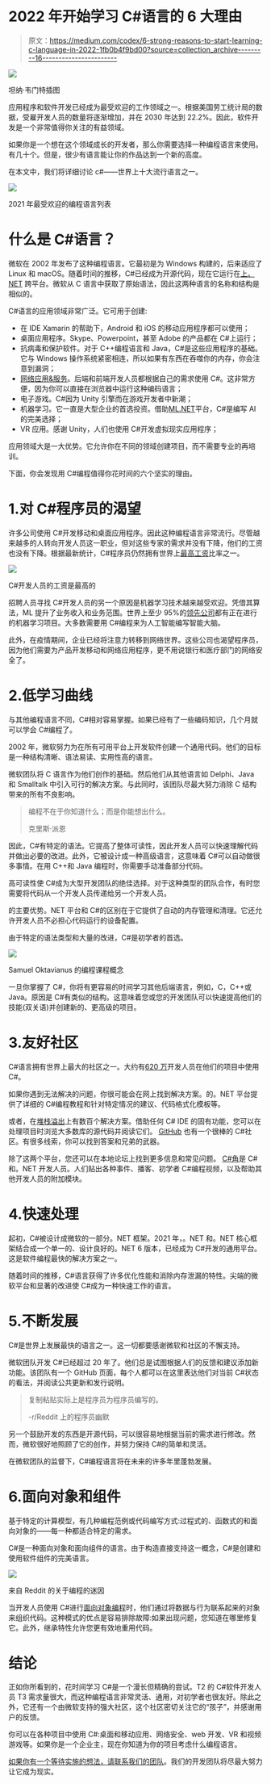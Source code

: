 # 2022 年开始学习 C#语言的 6 大理由

> 原文：<https://medium.com/codex/6-strong-reasons-to-start-learning-c-language-in-2022-1fb0b4f9bd00?source=collection_archive---------16----------------------->

![](img/8dfd3e7441dadd2c9372bb3bc0a7d3f5.png)

坦纳·韦门特插图

应用程序和软件开发已经成为最受欢迎的工作领域之一。根据美国劳工统计局的数据，受雇开发人员的数量将逐渐增加，并在 2030 年达到 22.2%。因此，软件开发是一个非常值得你关注的有益领域。

如果你是一个想在这个领域成长的开发者，那么你需要选择一种编程语言来使用。有几十个。但是，很少有语言能让你的作品达到一个新的高度。

在本文中，我们将详细讨论 c#——世界上十大流行语言之一。

![](img/a56d9044c0690af0144b06a9d0386125.png)

2021 年最受欢迎的编程语言列表

# 什么是 C#语言？

微软在 2002 年发布了这种编程语言。它最初是为 Windows 构建的，后来适应了 Linux 和 macOS。随着时间的推移，C#已经成为开源代码，现在它运行在[上。NET](https://dotnet.microsoft.com/en-us/learn/dotnet/what-is-dotnet) 跨平台。微软从 C 语言中获取了原始语法，因此这两种语言的名称和结构是相似的。

C#语言的应用领域非常广泛。它可用于创建:

*   在 IDE Xamarin 的帮助下，Android 和 iOS 的移动应用程序都可以使用；
*   桌面应用程序。Skype、Powerpoint，甚至 Adobe 的产品都在 C#上运行；
*   抗病毒和保护软件。对于 C++编程语言和 Java，C#是这些应用程序的基础。它与 Windows 操作系统紧密相连，所以如果有东西在吞噬你的内存，你会注意到漏洞；
*   [网络应用&服务](https://shakuro.com/blog/outsourcing-in-c-why-choose-this-language-for-your-product)。后端和前端开发人员都根据自己的需求使用 C#。这非常方便，因为你可以直接在浏览器中运行这种编码语言；
*   电子游戏。C#因为 Unity 引擎而在游戏开发者中新潮；
*   机器学习。它一直是大型企业的首选投资。借助[ML.NET](https://dotnet.microsoft.com/en-us/apps/machinelearning-ai/ml-dotnet)平台，C#是编写 AI 的完美选择；
*   VR 应用。感谢 Unity，人们也使用 C#开发虚拟现实应用程序；

应用领域大是一大优势。它允许你在不同的领域创建项目，而不需要专业的再培训。

下面，你会发现用 C#编程值得你花时间的六个坚实的理由。

# 1.对 C#程序员的渴望

许多公司使用 C#开发移动和桌面应用程序。因此这种编程语言非常流行。尽管越来越多的人转向开发人员这一职业，但对这些专家的需求并没有下降，他们的工资也没有下降。根据最新统计，C#程序员仍然拥有世界上[最高工资](https://www.statista.com/statistics/1127190/programming-languages-associated-highest-salaries-worldwide)比率之一。

![](img/39b7027a14ecd353ec1aa8732cab590a.png)

C#开发人员的工资是最高的

招聘人员寻找 C#开发人员的另一个原因是机器学习技术越来越受欢迎。凭借其算法，ML 提升了业务收入和业务范围。世界上至少 95%的[领先公司](https://learn.g2.com/machine-learning-statistics)都有正在进行的机器学习项目。大多数需要用 C#编程来为人工智能编写智能大脑。

此外，在疫情期间，企业已经将注意力转移到网络世界。这些公司也渴望程序员，因为他们需要为产品开发移动和网络应用程序，更不用说银行和医疗部门的网络安全了。

# 2.低学习曲线

与其他编程语言不同，C#相对容易掌握。如果已经有了一些编码知识，几个月就可以学会 C#编程了。

2002 年，微软努力为在所有可用平台上开发软件创建一个通用代码。他们的目标是一种结构清晰、语法易读、实用性高的语言。

微软团队将 C 语言作为他们创作的基础。然后他们从其他语言如 Delphi、Java 和 Smalltalk 中引入可行的解决方案。与此同时，该团队尽最大努力消除 C 结构带来的所有不良影响。

> 编程不在于你知道什么；而是你能想出什么。
> 
> 克里斯·派恩

因此，C#有特定的语法。它提高了整体可读性，因此开发人员可以快速理解代码并做出必要的改进。此外，它被设计成一种高级语言，这意味着 C#可以自动做很多事情。在用 C++和 Java 编程时，你需要手动准备部分代码。

高可读性使 C#成为大型开发团队的绝佳选择。对于这种类型的团队合作，有时您需要将代码从一个开发人员传递给另一个开发人员。

的主要优势。NET 平台和 C#的区别在于它提供了自动的内存管理和清理。它还允许开发人员不必担心代码运行的设备配置。

由于特定的语法类型和大量的改进，C#是初学者的首选。

![](img/fa716d06d5c089a13aed14e2b06712ca.png)

Samuel Oktavianus 的编程课程概念

一旦你掌握了 C#，你将有更容易的时间学习其他后端语言，例如，C，C++或 Java。原因是 C#有类似的结构。这意味着您或您的开发团队可以快速提高他们的技能(双关语)并创建新的、更高级的项目。

# 3.友好社区

C#语言拥有世界上最大的社区之一。大约有[620 万](https://adtmag.com/articles/2018/09/24/developer-economics-survey.aspx)开发人员在他们的项目中使用 C#。

如果你遇到无法解决的问题，你很可能会在网上找到解决方案。的。NET 平台提供了详细的 C#编程教程和针对特定情况的建议、代码格式化模板等。

或者，在[堆栈溢出](https://stackoverflow.com/)上有数百个解决方案。借助任何 C# IDE 的固有功能，您可以在处理项目时浏览大多数库的源代码并阅读它们。 [GitHub](https://github.com/dotnet/csharplang) 也有一个很棒的 C#社区。有很多线索，你可以找到答案和兄弟的武器。

除了这两个平台，您还可以在本地论坛上找到更多信息和常见问题。 [C#角](https://www.c-sharpcorner.com/)是 C#和。NET 开发人员。人们贴出各种事件、播客、初学者 C#编程视频，以及帮助其他开发人员的附加模块。

# 4.快速处理

起初，C#被设计成微软的一部分。NET 框架。2021 年，。NET 和。NET 核心框架结合成一个单一的、设计良好的。NET 6 版本，已经成为 C#开发的通用平台。这是软件编程最快的解决方案之一。

随着时间的推移，C#语言获得了许多优化性能和消除内存泄漏的特性。尖端的微软平台和显著的改进使 C#成为一种快速工作的语言。

# 5.不断发展

C#是世界上发展最快的语言之一。这一切都要感谢微软和社区的不懈支持。

微软团队开发 C#已经超过 20 年了。他们总是试图根据人们的反馈和建议添加新功能。该团队有一个 GitHub 页面，每个人都可以在这里表达他们对当前 C#状态的看法，并阅读公共更新和发行说明。

> 复制粘贴实际上是程序员为程序员编写的。
> 
> -r/Reddit 上的程序员幽默

另一个鼓励开发的东西是开源代码，可以很容易地根据当前的需求进行修改。然而，微软很好地照顾了它的创作，并努力保持 C#的简单和灵活。

在微软团队的监督下，C#编程语言将在未来的许多年里蓬勃发展。

# 6.面向对象和组件

基于特定的计算模型，有几种编程范例或代码编写方式:过程式的、函数式的和面向对象的——每一种都适合特定的需求。

C#是一种面向对象和面向组件的语言。由于构造直接支持这一概念，C#是创建和使用软件组件的完美语言。

![](img/f6c1c1a064a78e6e08ff5427019000d3.png)

来自 Reddit 的关于编程的迷因

当开发人员使用 C#进行[面向对象编程](https://shakuro.com/blog/a-non-developers-guide-to-object-oriented-programming)时，他们通过将数据与行为联系起来的对象来组织代码。这种模式的优点是容易排除故障:如果出现问题，您知道在哪里修复它。此外，继承特性允许您更有效地重用代码。

# 结论

正如你所看到的，花时间学习 C#是一个漫长但精确的尝试。T2 的 C#软件开发人员 T3 需求量很大，而这种编程语言非常灵活、通用，对初学者也很友好。除此之外，它还有一个由微软支持的强大社区，这个社区密切关注它的“孩子”，并感谢用户的反馈。

你可以在各种项目中使用 C#:桌面和移动应用、网络安全、web 开发、VR 和视频游戏等。如果你是一个企业主，现在你知道为你的项目考虑什么编程语言。

[如果你有一个等待实施的想法，请联系我们的团队](https://shakuro.com/#contact-form)。我们的开发团队将尽最大努力让它成为现实。